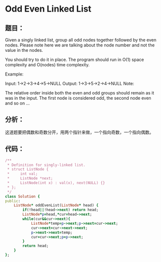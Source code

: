 # Odd Even Linked List
## 题目：
Given a singly linked list, group all odd nodes together followed by the even nodes. Please note here we are talking about the node number and not the value in the nodes.

You should try to do it in place. The program should run in O(1) space complexity and O(nodes) time complexity.

Example:

Input: 1->2->3->4->5->NULL
Output: 1->3->5->2->4->NULL
Note:

The relative order inside both the even and odd groups should remain as it was in the input.
The first node is considered odd, the second node even and so on ...
## 分析：
这道题要把偶数和奇数分开，用两个指针来做，一个指向奇数，一个指向偶数。
## 代码：
```ruby
/**
 * Definition for singly-linked list.
 * struct ListNode {
 *     int val;
 *     ListNode *next;
 *     ListNode(int x) : val(x), next(NULL) {}
 * };
 */
class Solution {
public:
    ListNode* oddEvenList(ListNode* head) {
        if(!head||!head->next) return head;
        ListNode*p=head,*cur=head->next;
        while(cur&&cur->next){
            ListNode*temp=p->next;p->next=cur->next;
            cur->next=cur->next->next;
            p->next->next=temp;
            cur=cur->next;p=p->next;
        }
        return head;
    }
};
